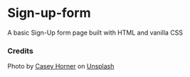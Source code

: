 # Sign-up-form
A basic Sign-Up form page built with HTML and vanilla CSS 


### Credits
Photo by <a href="https://unsplash.com/@mischievous_penguins?utm_source=unsplash&utm_medium=referral&utm_content=creditCopyText">Casey Horner</a> on <a href="https://unsplash.com/s/photos/earth?utm_source=unsplash&utm_medium=referral&utm_content=creditCopyText">Unsplash</a>
  
